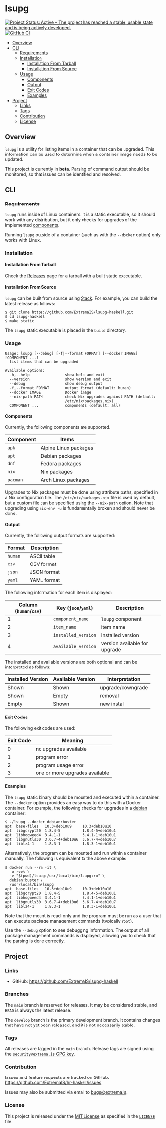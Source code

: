 # lsupg

[![Project Status: Active – The project has reached a stable, usable state and is being actively developed.](https://www.repostatus.org/badges/latest/active.svg)](https://www.repostatus.org/#active)
[![GitHub CI](https://github.com/ExtremaIS/lsupg-haskell/workflows/CI/badge.svg?branch=main)](https://github.com/ExtremaIS/lsupg-haskell/actions)

* [Overview](#overview)
* [CLI](#cli)
    * [Requirements](#requirements)
    * [Installation](#installation)
        * [Installation From Tarball](#installation-from-tarball)
        * [Installation From Source](#installation-from-source)
    * [Usage](#usage)
        * [Components](#components)
        * [Output](#output)
        * [Exit Codes](#exit-codes)
        * [Examples](#examples)
* [Project](#project)
    * [Links](#links)
    * [Tags](#tags)
    * [Contribution](#contribution)
    * [License](#license)

## Overview

`lsupg` is a utility for listing items in a container that can be upgraded.
This information can be used to determine when a container image needs to be
updated.

This project is currently in **beta**.  Parsing of command output should be
monitored, so that issues can be identified and resolved.

## CLI

### Requirements

`lsupg` runs inside of Linux containers.  It is a static executable, so it
should work with any distribution, but it only checks for upgrades of the
implemented [components](#components).

Running `lsupg` outside of a container (such as with the `--docker` option)
only works with Linux.

### Installation

#### Installation From Tarball

Check the [Releases][] page for a tarball with a built static executable.

[Releases]: <https://github.com/ExtremaIS/lsupg-haskell/releases>

#### Installation From Source

`lsupg` can be built from source using [Stack][].  For example, you can build
the latest release as follows:

[Stack]: <https://www.haskellstack.org>

```
$ git clone https://github.com/ExtremaIS/lsupg-haskell.git
$ cd lsupg-haskell
$ make static
```

The `lsupg` static executable is placed in the `build` directory.

### Usage

```
Usage: lsupg [--debug] [-f|--format FORMAT] [--docker IMAGE] [COMPONENT ...]
  list items that can be upgraded

Available options:
  -h,--help                show help and exit
  --version                show version and exit
  --debug                  show debug output
  -f,--format FORMAT       output format (default: human)
  --docker IMAGE           Docker image
  --nix-path PATH          check Nix upgrades against PATH (default:
                           /etc/nix/packages.nix)
  COMPONENT ...            components (default: all)
```

#### Components

Currently, the following components are supported.

Component | Items
----------|----------------------
`apk`     | Alpine Linux packages
`apt`     | Debian packages
`dnf`     | Fedora packages
`nix`     | Nix packages
`pacman`  | Arch Linux packages

Upgrades to Nix packages must be done using attribute paths, specified in a
Nix configuration file.  The `/etc/nix/packages.nix` file is used by default,
but a custom file can be specified using the `--nix-path` option.  Note that
upgrading using `nix-env -u` is fundamentally broken and should never be done.

#### Output

Currently, the following output formats are supported:

Format  | Description
--------|------------
`human` | ASCII table
`csv`   | CSV format
`json`  | JSON format
`yaml`  | YAML format

The following information for each item is displayed:

Column (`human`/`csv`) | Key (`json`/`yaml`) | Description
-----------------------|---------------------|------------------------------
1                      | `component_name`    | `lsupg` component
2                      | `item_name`         | item name
3                      | `installed_version` | installed version
4                      | `available_version` | version available for upgrade

The installed and available versions are both optional and can be interpreted
as follows:

Installed Version | Available Version | Interpretation
------------------|-------------------|------------------
Shown             | Shown             | upgrade/downgrade
Shown             | Empty             | removal
Empty             | Shown             | new install

#### Exit Codes

The following exit codes are used:

Exit Code | Meaning
----------|-------------------------------
0         | no upgrades available
1         | program error
2         | program usage error
3         | one or more upgrades available

#### Examples

The `lsupg` static binary should be mounted and executed within a container.
The `--docker` option provides an easy way to do this with a Docker
container.  For example, the following checks for upgrades in a
[debian][] container:

[debian]: <https://hub.docker.com/_/debian>

```
$ ./lsupg --docker debian:buster
apt  base-files   10.3+deb10u9     10.3+deb10u10
apt  libgcrypt20  1.8.4-5          1.8.4-5+deb10u1
apt  libhogweed4  3.4.1-1          3.4.1-1+deb10u1
apt  libgnutls30  3.6.7-4+deb10u6  3.6.7-4+deb10u7
apt  liblz4-1     1.8.3-1          1.8.3-1+deb10u1
```

Alternatively, the program can be mounted and run within a container manually.
The following is equivalent to the above example:

```
$ docker run --rm -it \
  -u root \
  -v "$(pwd)/lsupg:/usr/local/bin/lsupg:ro" \
  debian:buster \
  /usr/local/bin/lsupg
apt  base-files   10.3+deb10u9     10.3+deb10u10
apt  libgcrypt20  1.8.4-5          1.8.4-5+deb10u1
apt  libhogweed4  3.4.1-1          3.4.1-1+deb10u1
apt  libgnutls30  3.6.7-4+deb10u6  3.6.7-4+deb10u7
apt  liblz4-1     1.8.3-1          1.8.3-1+deb10u1
```

Note that the mount is read-only and the program must be run as a user that
can execute package management commands (typically `root`).

Use the `--debug` option to see debugging information.  The output of all
package management commands is displayed, allowing you to check that the
parsing is done correctly.

## Project

### Links

* GitHub: <https://github.com/ExtremaIS/lsupg-haskell>

### Branches

The `main` branch is reserved for releases.  It may be considered stable, and
`HEAD` is always the latest release.

The `develop` branch is the primary development branch.  It contains changes
that have not yet been released, and it is not necessarily stable.

### Tags

All releases are tagged in the `main` branch.  Release tags are signed using
the [`security@extrema.is` GPG key][].

[`security@extrema.is` GPG key]: <https://keyserver.ubuntu.com/pks/lookup?search=0x1D484E4B4705FADF&fingerprint=on&op=index>

### Contribution

Issues and feature requests are tracked on GitHub:
<https://github.com/ExtremaIS/hr-haskell/issues>

Issues may also be submitted via email to <bugs@extrema.is>.

### License

This project is released under the [MIT License][] as specified in the
[`LICENSE`][] file.

[MIT License]: <https://opensource.org/licenses/MIT>
[`LICENSE`]: <LICENSE>
